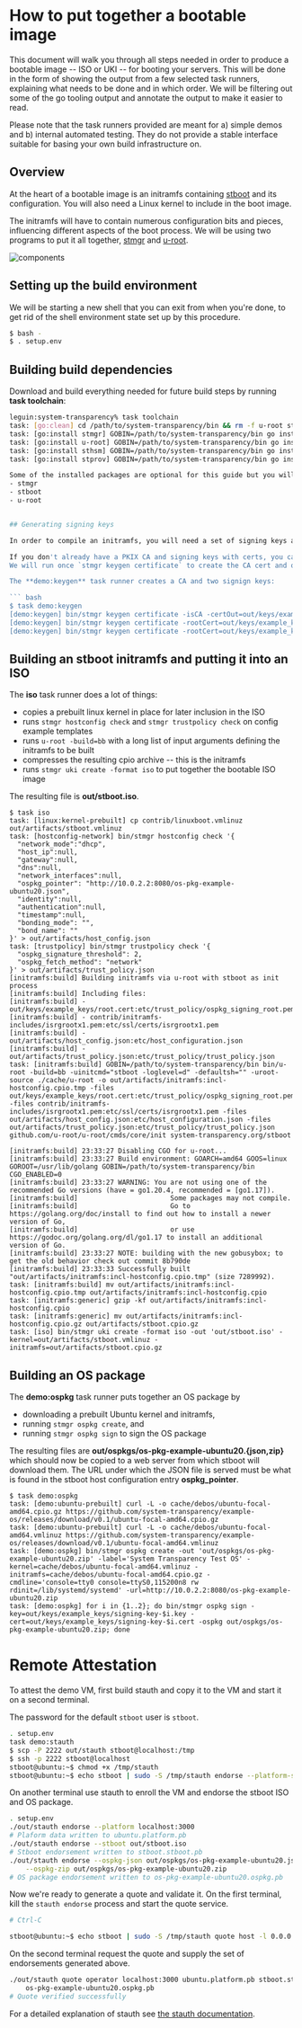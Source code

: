 # How to put together a bootable image

This document will walk you through all steps needed in order to produce a bootable image -- ISO or UKI -- for booting your servers. This will be done in the form of showing the output from a few selected task runners, explaining what needs to be done and in which order. We will be filtering out some of the go tooling output and annotate the output to make it easier to read. 

Please note that the task runners provided are meant for a) simple demos and b) internal automated testing. They do not provide a stable interface suitable for basing your own build infrastructure on.

## Overview

At the heart of a bootable image is an initramfs containing [stboot][] and its configuration. You will also need a Linux kernel to include in the boot image.

The initramfs will have to contain numerous configuration bits and pieces, influencing different aspects of the boot process. We will be using two programs to put it all together, [stmgr][] and [u-root][].

![components][]

[stboot]: https://git.glasklar.is/system-transparency/core/stboot
[stmgr]: https://git.glasklar.is/system-transparency/core/stmgr
[u-root]: https://github.com/u-root/
[components]: stboot.png "Components graph"

## Setting up the build environment

We will be starting a new shell that you can exit from when you're done, to get rid of the shell environment state set up by this procedure.


``` bash
$ bash -
$ . setup.env
```


## Building build dependencies
Download and build everything needed for future build steps by running **task toolchain**:

``` bash
leguin:system-transparency% task toolchain
task: [go:clean] cd /path/to/system-transparency/bin && rm -f u-root stboot stmgr stprov mgmt stauth
task: [go:install stmgr] GOBIN=/path/to/system-transparency/bin go install -ldflags "" system-transparency.org/stmgr
task: [go:install u-root] GOBIN=/path/to/system-transparency/bin go install -ldflags "" github.com/u-root/u-root
task: [go:install sthsm] GOBIN=/path/to/system-transparency/bin go install -ldflags "" git.glasklar.is/system-transparency/project/sthsm/cmd/mgmt
task: [go:install stprov] GOBIN=/path/to/system-transparency/bin go install -ldflags "" system-transparency.org/stprov/cmd/stprov```

Some of the installed packages are optional for this guide but you will need the following ones for sure:
- stmgr
- stboot
- u-root


## Generating signing keys

In order to compile an initramfs, you will need a set of signing keys and accompanying X.509 certificates and their root cert. This is because the initramfs will contain the root cert, as a trust root for verifying OS packages.

If you don't already have a PKIX CA and signing keys with certs, you can use the `stmgr keygen certificate` to set this up.
We will run once `stmgr keygen certificate` to create the CA cert and once more per key and cert that we generate.

The **demo:keygen** task runner creates a CA and two signign keys:

``` bash
$ task demo:keygen
[demo:keygen] bin/stmgr keygen certificate -isCA -certOut=out/keys/example_keys/root.cert -keyOut=out/keys/example_keys/root.key
[demo:keygen] bin/stmgr keygen certificate -rootCert=out/keys/example_keys/root.cert -rootKey=out/keys/example_keys/root.key -certOut=out/keys/example_keys/signing-key-1.cert -keyOut=out/keys/example_keys/signing-key-1.key
[demo:keygen] bin/stmgr keygen certificate -rootCert=out/keys/example_keys/root.cert -rootKey=out/keys/example_keys/root.key -certOut=out/keys/example_keys/signing-key-2.cert -keyOut=out/keys/example_keys/signing-key-2.key
```


## Building an stboot initramfs and putting it into an ISO

The **iso** task runner does a lot of things:
- copies a prebuilt linux kernel in place for later inclusion in the ISO
- runs `stmgr hostconfig check` and `stmgr trustpolicy check` on config example templates
- runs `u-root -build=bb` with a long list of input arguments defining the initramfs to be built
- compresses the resulting cpio archive -- this is the initramfs
- runs `stmgr uki create -format iso` to put together the bootable ISO image

The resulting file is **out/stboot.iso**.

```
$ task iso
task: [linux:kernel-prebuilt] cp contrib/linuxboot.vmlinuz out/artifacts/stboot.vmlinuz
task: [hostconfig-network] bin/stmgr hostconfig check '{
  "network_mode":"dhcp",
  "host_ip":null,
  "gateway":null,
  "dns":null,
  "network_interfaces":null,
  "ospkg_pointer": "http://10.0.2.2:8080/os-pkg-example-ubuntu20.json",
  "identity":null,
  "authentication":null,
  "timestamp":null,
  "bonding_mode": "",
  "bond_name": ""
}' > out/artifacts/host_config.json
task: [trustpolicy] bin/stmgr trustpolicy check '{
  "ospkg_signature_threshold": 2,
  "ospkg_fetch_method": "network"
}' > out/artifacts/trust_policy.json
[initramfs:build] Building initramfs via u-root with stboot as init process
[initramfs:build] Including files:
[initramfs:build] - out/keys/example_keys/root.cert:etc/trust_policy/ospkg_signing_root.pem
[initramfs:build] - contrib/initramfs-includes/isrgrootx1.pem:etc/ssl/certs/isrgrootx1.pem
[initramfs:build] - out/artifacts/host_config.json:etc/host_configuration.json
[initramfs:build] - out/artifacts/trust_policy.json:etc/trust_policy/trust_policy.json
task: [initramfs:build] GOBIN=/path/to/system-transparency/bin bin/u-root -build=bb -uinitcmd="stboot -loglevel=d" -defaultsh="" -uroot-source ./cache/u-root -o out/artifacts/initramfs:incl-hostconfig.cpio.tmp -files out/keys/example_keys/root.cert:etc/trust_policy/ospkg_signing_root.pem -files contrib/initramfs-includes/isrgrootx1.pem:etc/ssl/certs/isrgrootx1.pem -files out/artifacts/host_config.json:etc/host_configuration.json -files out/artifacts/trust_policy.json:etc/trust_policy/trust_policy.json  github.com/u-root/u-root/cmds/core/init system-transparency.org/stboot

[initramfs:build] 23:33:27 Disabling CGO for u-root...
[initramfs:build] 23:33:27 Build environment: GOARCH=amd64 GOOS=linux GOROOT=/usr/lib/golang GOBIN=/path/to/system-transparency/bin CGO_ENABLED=0
[initramfs:build] 23:33:27 WARNING: You are not using one of the recommended Go versions (have = go1.20.4, recommended = [go1.17]).
[initramfs:build]                       Some packages may not compile.
[initramfs:build]                       Go to https://golang.org/doc/install to find out how to install a newer version of Go,
[initramfs:build]                       or use https://godoc.org/golang.org/dl/go1.17 to install an additional version of Go.
[initramfs:build] 23:33:27 NOTE: building with the new gobusybox; to get the old behavior check out commit 8b790de
[initramfs:build] 23:33:33 Successfully built "out/artifacts/initramfs:incl-hostconfig.cpio.tmp" (size 7289992).
task: [initramfs:build] mv out/artifacts/initramfs:incl-hostconfig.cpio.tmp out/artifacts/initramfs:incl-hostconfig.cpio
task: [initramfs:generic] gzip -kf out/artifacts/initramfs:incl-hostconfig.cpio
task: [initramfs:generic] mv out/artifacts/initramfs:incl-hostconfig.cpio.gz out/artifacts/stboot.cpio.gz
task: [iso] bin/stmgr uki create -format iso -out 'out/stboot.iso' -kernel=out/artifacts/stboot.vmlinuz -initramfs=out/artifacts/stboot.cpio.gz
```

## Building an OS package

The **demo:ospkg** task runner puts together an OS package by
- downloading a prebuilt Ubuntu kernel and initramfs,
- running `stmgr ospkg create`, and
- running `stmgr ospkg sign` to sign the OS package

The resulting files are **out/ospkgs/os-pkg-example-ubuntu20.{json,zip}** which should now be copied to a web server from which stboot will download them. The URL under which the JSON file is served must be what is found in the stboot host configuration entry **ospkg_pointer**.

```
$ task demo:ospkg
task: [demo:ubuntu-prebuilt] curl -L -o cache/debos/ubuntu-focal-amd64.cpio.gz https://github.com/system-transparency/example-os/releases/download/v0.1/ubuntu-focal-amd64.cpio.gz
task: [demo:ubuntu-prebuilt] curl -L -o cache/debos/ubuntu-focal-amd64.vmlinuz https://github.com/system-transparency/example-os/releases/download/v0.1/ubuntu-focal-amd64.vmlinuz
task: [demo:ospkg] bin/stmgr ospkg create -out 'out/ospkgs/os-pkg-example-ubuntu20.zip' -label='System Transparency Test OS' -kernel=cache/debos/ubuntu-focal-amd64.vmlinuz -initramfs=cache/debos/ubuntu-focal-amd64.cpio.gz -cmdline='console=tty0 console=ttyS0,115200n8 rw rdinit=/lib/systemd/systemd' -url=http://10.0.2.2:8080/os-pkg-example-ubuntu20.zip
task: [demo:ospkg] for i in {1..2}; do bin/stmgr ospkg sign -key=out/keys/example_keys/signing-key-$i.key -cert=out/keys/example_keys/signing-key-$i.cert -ospkg out/ospkgs/os-pkg-example-ubuntu20.zip; done
```

# Remote Attestation

To attest the demo VM, first build stauth and copy it to the VM and start it on
a second terminal.

The password for the default `stboot` user is `stboot`.

```bash
. setup.env
task demo:stauth
$ scp -P 2222 out/stauth stboot@localhost:/tmp
$ ssh -p 2222 stboot@localhost
stboot@ubuntu:~$ chmod +x /tmp/stauth
stboot@ubuntu:~$ echo stboot | sudo -S /tmp/stauth endorse --platform-server 0.0.0.0:3000
```

On another terminal use stauth to enroll the VM and endorse the stboot ISO and
OS package.
```bash
. setup.env
./out/stauth endorse --platform localhost:3000
# Plaform data written to ubuntu.platform.pb
./out/stauth endorse --stboot out/stboot.iso
# Stboot endorsement written to stboot.stboot.pb
./out/stauth endorse --ospkg-json out/ospkgs/os-pkg-example-ubuntu20.json \
    --ospkg-zip out/ospkgs/os-pkg-example-ubuntu20.zip
# OS package endorsement written to os-pkg-example-ubuntu20.ospkg.pb
```

Now we're ready to generate a quote and validate it. On the first terminal,
kill the `stauth endorse` process and start the quote service.
```bash
# Ctrl-C

stboot@ubuntu:~$ echo stboot | sudo -S /tmp/stauth quote host -l 0.0.0.0:3000
```

On the second terminal request the quote and supply the set of endorsements
generated above.
```bash
./out/stauth quote operator localhost:3000 ubuntu.platform.pb stboot.stboot.pb \
    os-pkg-example-ubuntu20.ospkg.pb
# Quote verified successfully
```

For a detailed explanation of stauth see [the stauth documentation](https://git.glasklar.is/system-transparency/core/stauth).
